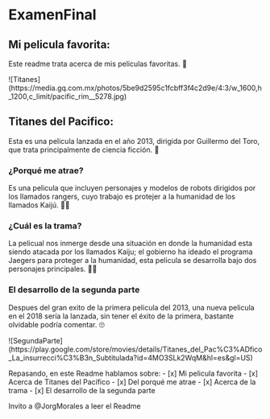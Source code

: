 # ExamenFinal
## Mi pelicula favorita:
Este readme trata acerca de mis peliculas favoritas. :star_struck:
<p>
![Titanes](https://media.gq.com.mx/photos/5be9d2595c1fcbff3f4c2d9e/4:3/w_1600,h_1200,c_limit/pacific_rim__5278.jpg)

## Titanes del Pacifico:
Esta es una pelicula lanzada en el año 2013, dirigida por Guillermo del Toro, que trata principalmente de ciencia ficción. :grimacing:
### ¿Porqué me atrae?
Es una pelicula que incluyen personajes y modelos de robots dirigidos por los llamados rangers, cuyo trabajo es protejer a la humanidad de los llamados Kaijú. :face_with_spiral_eyes:
### ¿Cuál es la trama?
La pelicual nos inmerge desde una situación en donde la humanidad esta siendo atacada por los llamados Kaiju; el gobierno ha ideado el programa Jaegers para proteger a la humanidad, esta pelicula se desarrolla bajo dos personajes principales. :face_in_clouds:
### El desarrollo de la segunda parte
Despues del gran exito de la primera pelicula del 2013, una nueva pelicula en el 2018 sería la lanzada, sin tener el éxito de la primera, bastante olvidable podría comentar. :roll_eyes:
<p>
![SegundaParte](https://play.google.com/store/movies/details/Titanes_del_Pac%C3%ADfico_La_insurrecci%C3%B3n_Subtitulada?id=4MO3SLk2WqM&hl=es&gl=US)
<p>
Repasando, en este Readme hablamos sobre: 
- [x] Mi pelicula favorita
- [x] Acerca de Titanes del Pacífico
- [x] Del porqué me atrae
- [x] Acerca de la trama
- [x] El desarrollo de la segunda parte
<p>
Invito a @JorgMorales a leer el Readme





